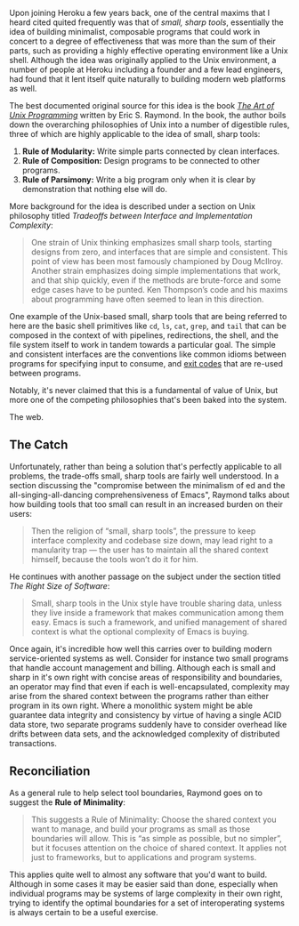 Upon joining Heroku a few years back, one of the central maxims that I heard cited quited frequently was that of _small, sharp tools_, essentially the idea of building minimalist, composable programs that could work in concert to a degree of effectiveness that was more than the sum of their parts, such as providing a highly effective operating environment like a Unix shell. Although the idea was originally applied to the Unix environment, a number of people at Heroku including a founder and a few lead engineers, had found that it lent itself quite naturally to building modern web platforms as well.

The best documented original source for this idea is the book [_The Art of Unix Programming_](http://www.catb.org/esr/writings/taoup/) written by Eric S. Raymond. In the book, the author boils down the overarching philosophies of Unix into a number of digestible rules, three of which are highly applicable to the idea of small, sharp tools:

1. **Rule of Modularity:** Write simple parts connected by clean interfaces.
2. **Rule of Composition:** Design programs to be connected to other programs.
3. **Rule of Parsimony:** Write a big program only when it is clear by demonstration that nothing else will do.

More background for the idea is described under a section on Unix philosophy titled _Tradeoffs between Interface and Implementation Complexity_:

> One strain of Unix thinking emphasizes small sharp tools, starting designs from zero, and interfaces that are simple and consistent. This point of view has been most famously championed by Doug McIlroy. Another strain emphasizes doing simple implementations that work, and that ship quickly, even if the methods are brute-force and some edge cases have to be punted. Ken Thompson’s code and his maxims about programming have often seemed to lean in this direction.

One example of the Unix-based small, sharp tools that are being referred to here are the basic shell primitives like `cd`, `ls`, `cat`, `grep`, and `tail` that can be composed in the context of with pipelines, redirections, the shell, and the file system itself to work in tandem towards a particular goal. The simple and consistent interfaces are the conventions like common idioms between programs for specifying input to consume, and [exit codes](/exit-statuses) that are re-used between programs.

Notably, it's never claimed that this is a fundamental of value of Unix, but more one of the competing philosophies that's been baked into the system.

The web.

## The Catch

Unfortunately, rather than being a solution that's perfectly applicable to all problems, the trade-offs small, sharp tools are fairly well understood. In a section discussing the "compromise between the minimalism of ed and the all-singing-all-dancing comprehensiveness of Emacs", Raymond talks about how building tools that too small can result in an increased burden on their users:

> Then the religion of “small, sharp tools”, the pressure to keep interface complexity and codebase size down, may lead right to a manularity trap — the user has to maintain all the shared context himself, because the tools won’t do it for him.

He continues with another passage on the subject under the section titled _The Right Size of Software_:

> Small, sharp tools in the Unix style have trouble sharing data, unless they live inside a framework that makes communication among them easy. Emacs is such a framework, and unified management of shared context is what the optional complexity of Emacs is buying.

Once again, it's incredible how well this carries over to building modern service-oriented systems as well. Consider for instance two small programs that handle account management and billing. Although each is small and sharp in it's own right with concise areas of responsibility and boundaries, an operator may find that even if each is well-encapsulated, complexity may arise from the shared context between the programs rather than either program in its own right. Where a monolithic system might be able guarantee data integrity and consistency by virtue of having a single ACID data store, two separate programs suddenly have to consider overhead like drifts between data sets, and the acknowledged complexity of distributed transactions.

## Reconciliation

As a general rule to help select tool boundaries, Raymond goes on to suggest the **Rule of Minimality**:

> This suggests a Rule of Minimality: Choose the shared context you want to manage, and build your programs as small as those boundaries will allow. This is “as simple as possible, but no simpler”, but it focuses attention on the choice of shared context. It applies not just to frameworks, but to applications and program systems.

This applies quite well to almost any software that you'd want to build. Although in some cases it may be easier said than done, especially when individual programs may be systems of large complexity in their own right, trying to identify the optimal boundaries for a set of interoperating systems is always certain to be a useful exercise.
